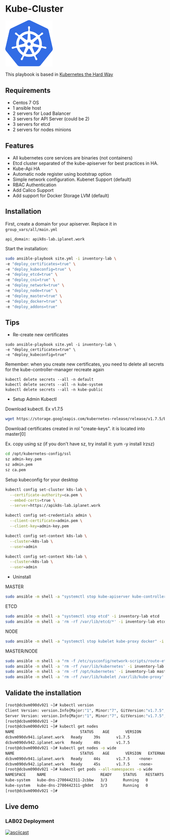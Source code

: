 # Kube-Cluster

<img src="https://raw.githubusercontent.com/kubernetes/kubernetes/master/logo/logo.png" width="150">


This playbook is based in [Kubernetes the Hard Way](https://github.com/kelseyhightower/kubernetes-the-hard-way)

## Requirements 

* Centos 7 OS
* 1 ansible host
* 2 servers for Load Balancer 
* 3 servers for API Server (could be 2)
* 3 servers for etcd 
* 2 servers for nodes minions

## Features

- All kubernetes core services are binaries (not containers) 
- Etcd cluster separated of the kube-apiserver for best practices in HA. 
- Kube-Api HA
- Automatic node register using bootstrap option
- Simple network configuration. Kubenet Support (default) 
- RBAC Authentication
- Add Calico Support
- Add support for Docker Storage LVM (default) 

## Installation

First, create a domain for your apiserver. Replace it in `group_vars/all/main.yml` 

```
api_domain: apik8s-lab.iplanet.work
```

Start the installation: 

```sh
sudo ansible-playbook site.yml -i inventory-lab \
-e "deploy_certificates=true" \
-e "deploy_kubeconfig=true" \
-e "deploy_etcd=true" \
-e "deploy_cni=true" \
-e "deploy_network=true" \
-e "deploy_node=true" \
-e "deploy_master=true" \
-e "deploy_docker=true" \
-e "deploy_addons=true"
```

## Tips 

* Re-create new certificates

```
sudo ansible-playbook site.yml -i inventory-lab \
-e "deploy_certificates=true" \
-e "deploy_kubeconfig=true" 
```

Remember: when you create new certificates, you need to delete all secrets for the kube-controller-manager recreate again
```
kubectl delete secrets --all -n default
kubectl delete secrets --all -n kube-system
kubectl delete secrets --all -n kube-public
```

* Setup Admin Kubectl

Download kubectl. Ex v1.7.5
```sh
wget https://storage.googleapis.com/kubernetes-release/release/v1.7.5/bin/linux/amd64/kubectl
```

Download certificates created in rol "create-keys". it is located into master[0]

Ex. copy using sz (if you don't have sz, try install it: yum -y install lrzsz) 
```sh
cd /opt/kubernetes-config/ssl
sz admin-key.pem
sz admin.pem
sz ca.pem
```

Setup kubeconfig for your desktop

```sh
kubectl config set-cluster k8s-lab \
  --certificate-authority=ca.pem \
  --embed-certs=true \
  --server=https://apik8s-lab.iplanet.work
```

```sh
kubectl config set-credentials admin \
  --client-certificate=admin.pem \
  --client-key=admin-key.pem
```

```sh
kubectl config set-context k8s-lab \
  --cluster=k8s-lab \
  --user=admin
```

```sh
kubectl config set-context k8s-lab \
  --cluster=k8s-lab \
  --user=admin
```

* Uninstall 

MASTER
```sh
sudo ansible -m shell -a "systemctl stop kube-apiserver kube-controller-manager kube-scheduler" -i inventory-lab master
```

ETCD
```sh
sudo ansible -m shell -a "systemctl stop etcd" -i inventory-lab etcd
sudo ansible -m shell -a 'rm -rf /var/lib/etcd/*' -i inventory-lab etcd 
```

NODE
```sh
sudo ansible -m shell -a "systemctl stop kubelet kube-proxy docker" -i inventory-lab node
```

MASTER/NODE
```sh
sudo ansible -m shell -a "rm -f /etc/sysconfig/network-scripts/route-eth0" -i inventory-lab master,node
sudo ansible -m shell -a 'rm -rf /var/lib/kubernetes' -i inventory-lab master,node
sudo ansible -m shell -a 'rm -rf /opt/kubernetes' -i inventory-lab master
sudo ansible -m shell -a 'rm -rf /var/lib/kubelet /var/lib/kube-proxy' -i inventory-lab node
```

## Validate the installation

```sh
[root@dcbvm090dv921 ~]# kubectl version
Client Version: version.Info{Major:"1", Minor:"7", GitVersion:"v1.7.5", GitCommit:"17d7182a7ccbb167074be7a87f0a68bd00d58d97", GitTreeState:"clean", BuildDate:"2017-08-31T09:14:02Z", GoVersion:"go1.8.3", Compiler:"gc", Platform:"linux/amd64"}
Server Version: version.Info{Major:"1", Minor:"7", GitVersion:"v1.7.5", GitCommit:"17d7182a7ccbb167074be7a87f0a68bd00d58d97", GitTreeState:"clean", BuildDate:"2017-08-31T08:56:23Z", GoVersion:"go1.8.3", Compiler:"gc", Platform:"linux/amd64"}
[root@dcbvm090dv921 ~]# 
[root@dcbvm090dv921 ~]# kubectl get nodes 
NAME                             STATUS    AGE       VERSION
dcbvm090dv941.iplanet.work   Ready     39s       v1.7.5
dcbvm090dv942.iplanet.work   Ready     40s       v1.7.5
[root@dcbvm090dv921 ~]# kubectl get nodes -o wide
NAME                             STATUS    AGE       VERSION   EXTERNAL-IP   OS-IMAGE                KERNEL-VERSION
dcbvm090dv941.iplanet.work   Ready     44s       v1.7.5    <none>        CentOS Linux 7 (Core)   3.10.0-327.36.3.el7.x86_64
dcbvm090dv942.iplanet.work   Ready     45s       v1.7.5    <none>        CentOS Linux 7 (Core)   3.10.0-327.36.3.el7.x86_64
[root@dcbvm090dv921 ~]# kubectl get pods --all-namespaces -o wide
NAMESPACE     NAME                        READY     STATUS    RESTARTS   AGE       IP           NODE
kube-system   kube-dns-2700442311-2cbbw   3/3       Running   0          3m        172.18.1.2   dcbvm090dv941.iplanet.work
kube-system   kube-dns-2700442311-g9dmt   3/3       Running   0          3m        172.18.0.2   dcbvm090dv942.iplanet.work
[root@dcbvm090dv921 ~]# 
```

## Live demo 

### LAB02 Deployment

[![asciicast](https://asciinema.org/a/tEL8BqfrHKnhSqcw1RsFiIm1V.png?v1)](https://asciinema.org/a/tEL8BqfrHKnhSqcw1RsFiIm1V)
